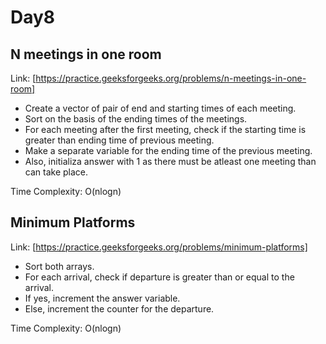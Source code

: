 # Day8

## N meetings in one room 

Link: [https://practice.geeksforgeeks.org/problems/n-meetings-in-one-room]

- Create a vector of pair of end and starting times of each meeting.
- Sort on the basis of the ending times of the meetings.
- For each meeting after the first meeting, check if the starting time is greater than ending time of previous meeting.
- Make a separate variable for the ending time of the previous meeting.
- Also, initializa answer with 1 as there must be atleast one meeting than can take place.

Time Complexity: O(nlogn)

## Minimum Platforms 

Link: [https://practice.geeksforgeeks.org/problems/minimum-platforms]

- Sort both arrays.
- For each arrival, check if departure is greater than or equal to the arrival.
- If yes, increment the answer variable.
- Else, increment the counter for the departure.

Time Complexity: O(nlogn)

